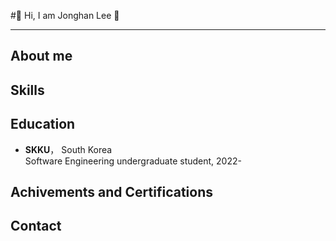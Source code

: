 #🙂 Hi, I am Jonghan Lee 🙂
***

## About me


## Skills


## Education
* **SKKU**， South Korea  
  Software Engineering undergraduate student, 2022-

## Achivements and Certifications


## Contact

